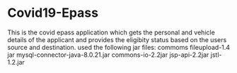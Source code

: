 # Covid19-Epass
This is the covid epass application which gets the personal and vehicle details of the applicant and provides the eligibity status based on the users source and destination.
used the following jar files:
commoms fileupload-1.4 jar
mysql-connector-java-8.0.21.jar
commons-io-2.2jar
jsp-api-2.2jar
jstl-1.2.jar
